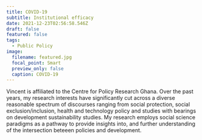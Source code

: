 ```yaml
---
title: COVID-19
subtitle: Institutional efficacy
date: 2021-12-23T02:56:58.546Z
draft: false
featured: false
tags:
  - Public Policy
image:
  filename: featured.jpg
  focal_point: Smart
  preview_only: false
  caption: COVID-19
---
```

Vincent is affiliated to the Centre for Policy Research Ghana. Over the past years, my research interests have significantly cut across a diverse reasonable spectrum of discourses ranging from social protection, social exclusion/inclusion, health and technology policy and studies with bearings on development sustainability studies. My research employs social science paradigms as a pathway to provide insights into, and further understanding of the intersection beteeen policies and development.